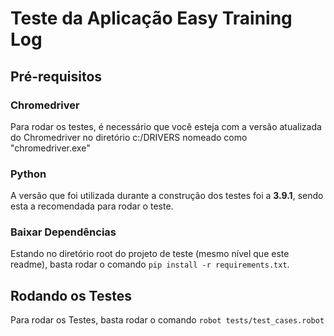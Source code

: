 # Teste da Aplicação Easy Training Log

## Pré-requisitos

### Chromedriver
Para rodar os testes, é necessário que você esteja com a versão atualizada do Chromedriver no diretório c:/DRIVERS nomeado como "chromedriver.exe"

### Python
A versão que foi utilizada durante a construção dos testes foi a **3.9.1**, sendo esta a recomendada para rodar o teste.

### Baixar Dependências
Estando no diretório root do projeto de teste (mesmo nível que este readme), basta rodar o comando `pip install -r requirements.txt`.

## Rodando os Testes
Para rodar os Testes, basta rodar o comando `robot tests/test_cases.robot`